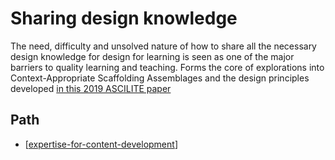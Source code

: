 # Sharing design knowledge

The need, difficulty and unsolved nature of how to share all the necessary design knowledge for design for learning is seen as one of the major barriers to quality learning and teaching. Forms the core of explorations into Context-Appropriate Scaffolding Assemblages and the design principles developed [in this 2019 ASCILITE paper](https://djon.es/blog/2019/11/28/how-to-share-design-knowledge-in-design-for-digital-learning/)

## Path

- [[expertise-for-content-development]]


[//begin]: # "Autogenerated link references for markdown compatibility"
[expertise-for-content-development]: <Sharing design knowledge/expertise-for-content-development> "Expertise for content development"
[//end]: # "Autogenerated link references"